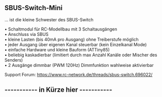 ## SBUS-Switch-Mini  
  
... ist die kleine Schwester des SBUS-Switch  
  
  
• Schaltmodul für RC-Modellbau mit 3 Schaltausgängen  
• Anschluss via SBUS  
• kleine Lasten (bis 40mA pro Ausgang) ohne Treiberstufe möglich  
• jeder Ausgang über eigenen Kanal steuerbar (kein Einzelkanal Mode)  
• einfache Hardware und kleine Bauform (ATTiny85)  
• beliebig kaskadierbar (limitiert durch max Anzahl Kanäle oder Mischer des Senders)  
• 2 Ausgänge dimmbar (PWM 120Hz) Dimmfunktion wahlweise aktivierbar  

Support Forum:
https://www.rc-network.de/threads/sbus-switch.696022/
  
    
	
##     -----------   in Kürze hier   -----------  



